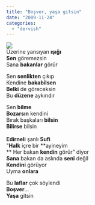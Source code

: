 ```yaml
---
title: "Boşver, yaşa gitsin"
date: "2009-11-24"
categories: 
  - "dervish"
---
```


![](/uploads/image/tayf.jpg)  
Üzerine yansıyan **ışığı  
Sen** göremezsin  
Sana **bakanlar** görür  
  
Sen **senlikten** çıkıp  
Kendine **bakabilsen  
Belki** de göreceksin  
Bu **düzene** aykırıdır

Sen **bilme**  
**Bozarsın** kendini       
Bırak başkaları **bilsin  
Bilirse** bilsin            
   
**Edirneli** şanlı **Sufi**                                                      
"**Halk** içre bir **ayineyim  
** Her bakan **kendin** görür” diyor  
**Sana** bakan da aslında **seni** değil   
**Kendini** görüyor  
Uyma **onlara**

Bu **laflar** çok söylendi  
**Boşver**…   
**Yaşa** gitsin
